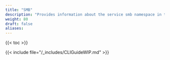 ```yaml
---
title: "SMB"
description: "Provides information about the service smb namespace in the TrueNAS CLI. Includes command syntax and common commands."
weight: 80
draft: false
aliases:
---
```


{{< toc >}}

{{< include file="/_includes/CLIGuideWIP.md" >}}
